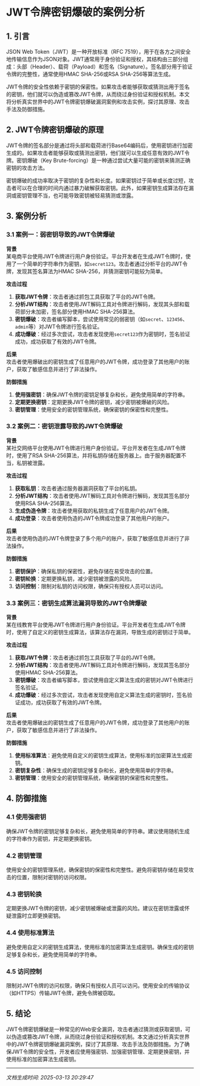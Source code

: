 # JWT令牌密钥爆破的案例分析

## 1. 引言

JSON Web Token（JWT）是一种开放标准（RFC 7519），用于在各方之间安全地传输信息作为JSON对象。JWT通常用于身份验证和授权，其结构由三部分组成：头部（Header）、载荷（Payload）和签名（Signature）。签名部分用于验证令牌的完整性，通常使用HMAC SHA-256或RSA SHA-256等算法生成。

JWT令牌的安全性依赖于密钥的保密性。如果攻击者能够获取或猜测出用于签名的密钥，他们就可以伪造或篡改JWT令牌，从而绕过身份验证和授权机制。本文将分析真实世界中的JWT令牌密钥爆破漏洞案例和攻击实例，探讨其原理、攻击手法及防御措施。

## 2. JWT令牌密钥爆破的原理

JWT令牌的签名部分是通过将头部和载荷进行Base64编码后，使用密钥进行加密生成的。如果攻击者能够获取或猜测出密钥，他们就可以生成任意有效的JWT令牌。密钥爆破（Key Brute-forcing）是一种通过尝试大量可能的密钥来猜测正确密钥的攻击方法。

密钥爆破的成功率取决于密钥的复杂性和长度。如果密钥过于简单或长度过短，攻击者可以在合理的时间内通过暴力破解获取密钥。此外，如果密钥生成算法存在漏洞或密钥管理不当，也可能导致密钥被轻易猜测或泄露。

## 3. 案例分析

### 3.1 案例一：弱密钥导致的JWT令牌爆破

**背景**  
某电商平台使用JWT令牌进行用户身份验证。平台开发者在生成JWT令牌时，使用了一个简单的字符串作为密钥，如`secret123`。攻击者通过分析平台的JWT令牌，发现其签名算法为HMAC SHA-256，并猜测密钥可能较为简单。

**攻击过程**  
1. **获取JWT令牌**：攻击者通过抓包工具获取了平台的JWT令牌。
2. **分析JWT结构**：攻击者使用JWT解码工具对令牌进行解码，发现其头部和载荷部分未加密，签名部分使用HMAC SHA-256算法。
3. **密钥爆破**：攻击者编写脚本，尝试使用常见的弱密钥（如`secret`、`123456`、`admin`等）对JWT令牌进行签名验证。
4. **成功爆破**：经过多次尝试，攻击者发现使用`secret123`作为密钥时，签名验证成功，成功获取了有效的JWT令牌。

**后果**  
攻击者使用爆破出的密钥生成了任意用户的JWT令牌，成功登录了其他用户的账户，获取了敏感信息并进行了非法操作。

**防御措施**  
1. **使用强密钥**：确保JWT令牌的密钥足够复杂和长，避免使用简单的字符串。
2. **定期更换密钥**：定期更换JWT令牌的密钥，减少密钥被爆破的风险。
3. **密钥管理**：使用安全的密钥管理系统，确保密钥的保密性和完整性。

### 3.2 案例二：密钥泄露导致的JWT令牌爆破

**背景**  
某社交网络平台使用JWT令牌进行用户身份验证。平台开发者在生成JWT令牌时，使用了RSA SHA-256算法，并将私钥存储在服务器上。由于服务器配置不当，私钥被泄露。

**攻击过程**  
1. **获取私钥**：攻击者通过服务器漏洞获取了平台的私钥。
2. **分析JWT结构**：攻击者使用JWT解码工具对令牌进行解码，发现其签名部分使用RSA SHA-256算法。
3. **生成伪造令牌**：攻击者使用获取的私钥生成了任意用户的JWT令牌。
4. **成功登录**：攻击者使用伪造的JWT令牌成功登录了其他用户的账户。

**后果**  
攻击者使用伪造的JWT令牌登录了多个用户的账户，获取了敏感信息并进行了非法操作。

**防御措施**  
1. **密钥保护**：确保私钥的保密性，避免存储在易受攻击的位置。
2. **密钥轮换**：定期更换私钥，减少密钥被泄露的风险。
3. **访问控制**：限制对私钥的访问权限，确保只有授权人员可以访问。

### 3.3 案例三：密钥生成算法漏洞导致的JWT令牌爆破

**背景**  
某在线教育平台使用JWT令牌进行用户身份验证。平台开发者在生成JWT令牌时，使用了自定义的密钥生成算法，该算法存在漏洞，导致生成的密钥过于简单。

**攻击过程**  
1. **获取JWT令牌**：攻击者通过抓包工具获取了平台的JWT令牌。
2. **分析JWT结构**：攻击者使用JWT解码工具对令牌进行解码，发现其签名部分使用HMAC SHA-256算法。
3. **密钥爆破**：攻击者编写脚本，尝试使用自定义算法生成的密钥对JWT令牌进行签名验证。
4. **成功爆破**：经过多次尝试，攻击者发现使用自定义算法生成的密钥时，签名验证成功，成功获取了有效的JWT令牌。

**后果**  
攻击者使用爆破出的密钥生成了任意用户的JWT令牌，成功登录了其他用户的账户，获取了敏感信息并进行了非法操作。

**防御措施**  
1. **使用标准算法**：避免使用自定义的密钥生成算法，使用标准的加密算法生成密钥。
2. **密钥复杂性**：确保生成的密钥足够复杂和长，避免使用简单的字符串。
3. **密钥管理**：使用安全的密钥管理系统，确保密钥的保密性和完整性。

## 4. 防御措施

### 4.1 使用强密钥

确保JWT令牌的密钥足够复杂和长，避免使用简单的字符串。建议使用随机生成的字符串作为密钥，并定期更换密钥。

### 4.2 密钥管理

使用安全的密钥管理系统，确保密钥的保密性和完整性。避免将密钥存储在易受攻击的位置，限制对密钥的访问权限。

### 4.3 密钥轮换

定期更换JWT令牌的密钥，减少密钥被爆破或泄露的风险。建议在密钥泄露或怀疑泄露时立即更换密钥。

### 4.4 使用标准算法

避免使用自定义的密钥生成算法，使用标准的加密算法生成密钥。确保生成的密钥足够复杂和长，避免使用简单的字符串。

### 4.5 访问控制

限制对JWT令牌的访问权限，确保只有授权人员可以访问。使用安全的传输协议（如HTTPS）传输JWT令牌，避免令牌被窃取。

## 5. 结论

JWT令牌密钥爆破是一种常见的Web安全漏洞，攻击者通过猜测或获取密钥，可以伪造或篡改JWT令牌，从而绕过身份验证和授权机制。本文通过分析真实世界中的JWT令牌密钥爆破漏洞案例，探讨了其原理、攻击手法及防御措施。为了确保JWT令牌的安全性，开发者应使用强密钥、加强密钥管理、定期更换密钥，并使用标准的加密算法生成密钥。

---

*文档生成时间: 2025-03-13 20:29:47*
